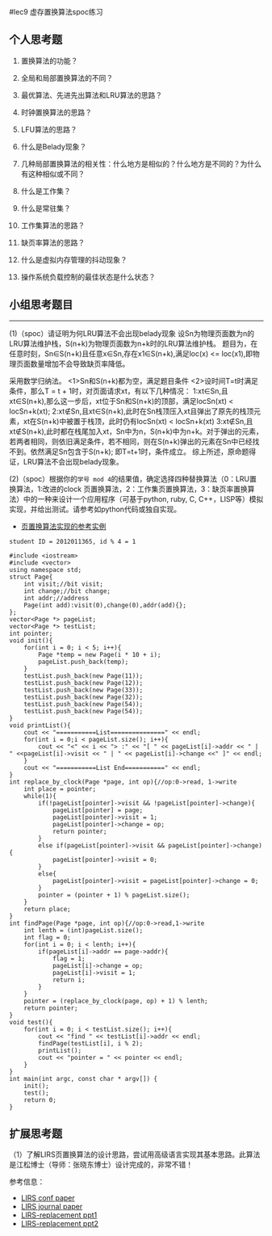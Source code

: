 #lec9 虚存置换算法spoc练习

## 个人思考题
1. 置换算法的功能？

2. 全局和局部置换算法的不同？

3. 最优算法、先进先出算法和LRU算法的思路？

4. 时钟置换算法的思路？

5. LFU算法的思路？

6. 什么是Belady现象？

7. 几种局部置换算法的相关性：什么地方是相似的？什么地方是不同的？为什么有这种相似或不同？

8. 什么是工作集？

9. 什么是常驻集？

10. 工作集算法的思路？

11. 缺页率算法的思路？

12. 什么是虚拟内存管理的抖动现象？

13. 操作系统负载控制的最佳状态是什么状态？

## 小组思考题目

----
(1)（spoc）请证明为何LRU算法不会出现belady现象
设Sn为物理页面数为n的LRU算法维护栈，S(n+k)为物理页面数为n+k时的LRU算法维护栈。
题目为，在任意时刻，Sn∈S(n+k)且任意x∈Sn,存在x1∈S(n+k),满足loc(x) <= loc(x1),即物理页面数量增加不会导致缺页率降低。

采用数学归纳法。
<1>Sn和S(n+k)都为空，满足题目条件
<2>设时间T=t时满足条件，那么T = t + 1时，对页面请求xt，有以下几种情况：
   1:xt∈Sn,且xt∈S(n+k),那么这一步后，xt位于Sn和S(n+k)的顶部，满足locSn(xt) < locSn+k(xt);
   2:xt∉Sn,且xt∈S(n+k),此时在Sn栈顶压入xt且弹出了原先的栈顶元素，xt在S(n+k)中被置于栈顶，此时仍有locSn(xt) < locSn+k(xt)
   3:xt∉Sn,且xt∉S(n+k),此时都在栈尾加入xt，Sn中为n，S(n+k)中为n+k。对于弹出的元素，若两者相同，则依旧满足条件，若不相同，则在S(n+k)弹出的元素在Sn中已经找不到。依然满足Sn包含于S(n+k);
即T=t+1时，条件成立。
综上所述，原命题得证，LRU算法不会出现belady现象。

(2)（spoc）根据你的`学号 mod 4`的结果值，确定选择四种替换算法（0：LRU置换算法，1:改进的clock 页置换算法，2：工作集页置换算法，3：缺页率置换算法）中的一种来设计一个应用程序（可基于python, ruby, C, C++，LISP等）模拟实现，并给出测试。请参考如python代码或独自实现。
 - [页置换算法实现的参考实例](https://github.com/chyyuu/ucore_lab/blob/master/related_info/lab3/page-replacement-policy.py)
>
```
student ID = 2012011365, id % 4 = 1

#include <iostream>
#include <vector>
using namespace std;
struct Page{
    int visit;//bit visit;
    int change;//bit change;
    int addr;//address
    Page(int add):visit(0),change(0),addr(add){};
};
vector<Page *> pageList;
vector<Page *> testList;
int pointer;
void init(){
    for(int i = 0; i < 5; i++){
        Page *temp = new Page(i * 10 + i);
        pageList.push_back(temp);
    }
    testList.push_back(new Page(11));
    testList.push_back(new Page(12));
    testList.push_back(new Page(33));
    testList.push_back(new Page(32));
    testList.push_back(new Page(54));
    testList.push_back(new Page(54));
}
void printList(){
    cout << "===========List===============" << endl;
    for(int i = 0;i < pageList.size(); i++){
        cout << "<" << i << "> :" << "[ " << pageList[i]->addr << " | " <<pageList[i]->visit << " | " << pageList[i]->change <<" ]" << endl;
    }
    cout << "===========List End===========" << endl;
}
int replace_by_clock(Page *page, int op){//op:0->read, 1->write
    int place = pointer;
    while(1){
        if(!pageList[pointer]->visit && !pageList[pointer]->change){
            pageList[pointer] = page;
            pageList[pointer]->visit = 1;
            pageList[pointer]->change = op;
            return pointer;
        }
        else if(pageList[pointer]->visit && pageList[pointer]->change){
            pageList[pointer]->visit = 0;
        }
        else{
            pageList[pointer]->visit = pageList[pointer]->change = 0;
        }
        pointer = (pointer + 1) % pageList.size();
    }
    return place;
}
int findPage(Page *page, int op){//op:0->read,1->write
    int lenth = (int)pageList.size();
    int flag = 0;
    for(int i = 0; i < lenth; i++){
        if(pageList[i]->addr == page->addr){
            flag = 1;
            pageList[i]->change = op;
            pageList[i]->visit = 1;
            return i;
        }
    }
    pointer = (replace_by_clock(page, op) + 1) % lenth;
    return pointer;
}
void test(){
    for(int i = 0; i < testList.size(); i++){
        cout << "find " << testList[i]->addr << endl;
        findPage(testList[i], i % 2);
        printList();
        cout << "pointer = " << pointer << endl;
    }
}
int main(int argc, const char * argv[]) {
    init();
    test();
    return 0;
}

``` 
## 扩展思考题
（1）了解LIRS页置换算法的设计思路，尝试用高级语言实现其基本思路。此算法是江松博士（导师：张晓东博士）设计完成的，非常不错！

参考信息：

 - [LIRS conf paper](http://www.ece.eng.wayne.edu/~sjiang/pubs/papers/jiang02_LIRS.pdf)
 - [LIRS journal paper](http://www.ece.eng.wayne.edu/~sjiang/pubs/papers/jiang05_LIRS.pdf)
 - [LIRS-replacement ppt1](http://dragonstar.ict.ac.cn/course_09/XD_Zhang/(6)-LIRS-replacement.pdf)
 - [LIRS-replacement ppt2](http://www.ece.eng.wayne.edu/~sjiang/Projects/LIRS/sig02.ppt)
